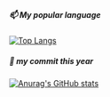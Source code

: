 

##### 📫 My popular language
[![Top Langs](https://github-readme-stats.vercel.app/api/top-langs/?username=matebe12&layout=compact)](https://github.com/anuraghazra/github-readme-stats)

##### 🌱 my commit this year
[![Anurag's GitHub stats](https://github-readme-stats.vercel.app/api?username=matebe12)](https://github.com/anuraghazra/github-readme-stats)


